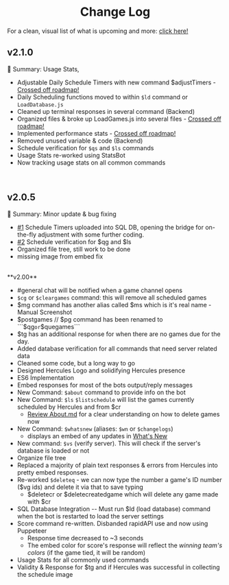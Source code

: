 <h1 align="center"><b>Change Log</b></h1>

For a clean, visual list of what is upcoming and more: [click here!](https://github.com/users/fearandesire/projects/3)

## v2.1.0 ##

📝 Summary: Usage Stats, 

- Adjustable Daily Schedule Timers with new command $adjustTimers - [Crossed off roadmap!](https://github.com/fearandesire/Hercules/issues/4)
- Daily Scheduling functions moved to within ```$ld``` command or ```LoadDatabase.js```
- Cleaned up terminal responses in several command (Backend)
- Organized files & broke up LoadGames.js into several files - [Crossed off roadmap!](https://github.com/fearandesire/Hercules/issues/6)
- Implemented performance stats - [Crossed off roadmap!](https://github.com/fearandesire/Hercules/issues/3)
- Removed unused variable & code (Backend)
- Schedule verification for ```$qs``` and ```$ls``` commands
- Usage Stats re-worked using StatsBot
 - Now tracking usage stats on all common commands

<br/>

## v2.0.5 ## 

📝 Summary: Minor update & bug fixing

- [#1](https://github.com/fearandesire/Hercules/issues/1) Schedule Timers uploaded into SQL DB, opening the bridge for on-the-fly adjustment with some further coding.
- [#2](https://github.com/fearandesire/Hercules/issues/2) Schedule verification for $qg and $ls
- Organized file tree, still work to be done
- missing image from embed fix


<br/>
**v2.00**

- #general chat will be notified when a game channel opens
- ```$cg``` or ```$cleargames``` command: this will remove all scheduled games
- $mg command has another alias called $ms which is it's real name - Manual Screenshot
- $postgames // $pg command has been renamed to ```$qg``` or ```$quegames```
- $tg has an additional response for when there are no games due for the day.
- Added database verification for all commands that need server related data
- Cleaned some code, but a long way to go
- Designed Hercules Logo and solidifying Hercules presence
- ES6 Implementation
- Embed responses for most of the bots output/reply messages
- New Command: ```$about``` command to provide info on the bot
- New Command: ```$ls```  ```$listschedule``` will list the games currently scheduled by Hercules and from $cr
    - [Review About.md](About.md) for a clear understanding on how to delete games now
- New Command: ```$whatsnew``` (aliases: ```$wn``` or ```$changelogs```)
    - displays an embed of any updates in [What's New](WhatsNew.md)
- New command: ```$vs``` (verify server). This will check if the server's database is loaded or not
- Organize file tree
- Replaced a majority of plain text responses & errors from Hercules into pretty embed responses.
- Re-worked ```$deleteq``` - we can now type the number a game's ID number ($vg ids) and delete it via that to save typing
    - $deletecr or $deletecreatedgame which will delete any game made with $cr
- SQL Database Integration -- Must run $ld (load database) command when the bot is restarted to load the server settings
- Score command re-written. Disbanded rapidAPI use and now using Puppeteer
    - Response time decreased to ~3 seconds
    - The embed color for score's response will reflect the *winning team's colors* (if the game tied, it will be random)
- Usage Stats for all commonly used commands
- Validity & Response for $tg and if Hercules was successful in collecting the schedule image